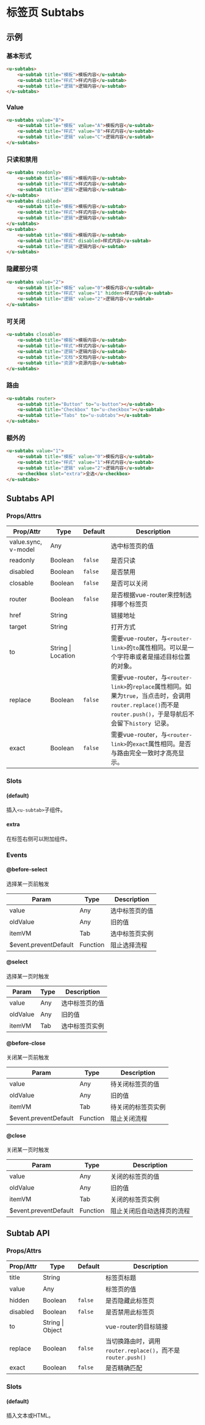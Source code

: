 # 标签页 Subtabs

## 示例
### 基本形式

``` html
<u-subtabs>
    <u-subtab title="模板">模板内容</u-subtab>
    <u-subtab title="样式">样式内容</u-subtab>
    <u-subtab title="逻辑">逻辑内容</u-subtab>
</u-subtabs>
```

### Value

``` html
<u-subtabs value="B">
    <u-subtab title="模板" value="A">模板内容</u-subtab>
    <u-subtab title="样式" value="B">样式内容</u-subtab>
    <u-subtab title="逻辑" value="C">逻辑内容</u-subtab>
</u-subtabs>
```

### 只读和禁用

``` html
<u-subtabs readonly>
    <u-subtab title="模板">模板内容</u-subtab>
    <u-subtab title="样式">样式内容</u-subtab>
    <u-subtab title="逻辑">逻辑内容</u-subtab>
</u-subtabs>
<u-subtabs disabled>
    <u-subtab title="模板">模板内容</u-subtab>
    <u-subtab title="样式">样式内容</u-subtab>
    <u-subtab title="逻辑">逻辑内容</u-subtab>
</u-subtabs>
<u-subtabs>
    <u-subtab title="模板">模板内容</u-subtab>
    <u-subtab title="样式" disabled>样式内容</u-subtab>
    <u-subtab title="逻辑">逻辑内容</u-subtab>
</u-subtabs>
```

### 隐藏部分项

``` html
<u-subtabs value="2">
    <u-subtab title="模板" value="0">模板内容</u-subtab>
    <u-subtab title="样式" value="1" hidden>样式内容</u-subtab>
    <u-subtab title="逻辑" value="2">逻辑内容</u-subtab>
</u-subtabs>
```

### 可关闭

``` html
<u-subtabs closable>
    <u-subtab title="模板">模板内容</u-subtab>
    <u-subtab title="样式">样式内容</u-subtab>
    <u-subtab title="逻辑">逻辑内容</u-subtab>
    <u-subtab title="文档">文档内容</u-subtab>
    <u-subtab title="资源">资源内容</u-subtab>
</u-subtabs>
```


### 路由

``` html
<u-subtabs router>
    <u-subtab title="Button" to="u-button"></u-subtab>
    <u-subtab title="Checkbox" to="u-checkbox"></u-subtab>
    <u-subtab title="Tabs" to="u-subtabs"></u-subtab>
</u-subtabs>
```

### 额外的

``` html
<u-subtabs value="1">
    <u-subtab title="模板" value="0">模板内容</u-subtab>
    <u-subtab title="样式" value="1">样式内容</u-subtab>
    <u-subtab title="逻辑" value="2">逻辑内容</u-subtab>
    <u-checkbox slot="extra">全选</u-checkbox>
</u-subtabs>
```

## Subtabs API
### Props/Attrs

| Prop/Attr | Type | Default | Description |
| --------- | ---- | ------- | ----------- |
| value.sync, v-model | Any | | 选中标签页的值 |
| readonly | Boolean | `false` | 是否只读 |
| disabled | Boolean | `false` | 是否禁用 |
| closable | Boolean | `false` | 是否可以关闭 |
| router | Boolean | `false` | 是否根据vue-router来控制选择哪个标签页 |
| href | String |  | 链接地址 |
| target | String |  | 打开方式 |
| to | String \| Location |  | 需要vue-router，与`<router-link>`的`to`属性相同。可以是一个字符串或者是描述目标位置的对象。 |
| replace | Boolean | `false` | 需要vue-router，与`<router-link>`的`replace`属性相同。如果为`true`，当点击时，会调用`router.replace()`而不是`router.push()`，于是导航后不会留下`history `记录。 |
| exact | Boolean | `false` | 需要vue-router，与`<router-link>`的`exact`属性相同。是否与路由完全一致时才高亮显示。 |

### Slots

#### (default)

插入`<u-subtab>`子组件。

#### extra

在标签右侧可以附加组件。

### Events

#### @before-select

选择某一页前触发

| Param | Type | Description |
| ----- | ---- | ----------- |
| value | Any | 选中标签页的值 |
| oldValue | Any | 旧的值 |
| itemVM | Tab | 选中标签页实例 |
| $event.preventDefault | Function | 阻止选择流程 |

#### @select

选择某一页时触发

| Param | Type | Description |
| ----- | ---- | ----------- |
| value | Any | 选中标签页的值 |
| oldValue | Any | 旧的值 |
| itemVM | Tab | 选中标签页实例 |

#### @before-close

关闭某一页前触发

| Param | Type | Description |
| ----- | ---- | ----------- |
| value | Any | 待关闭标签页的值 |
| oldValue | Any | 旧的值 |
| itemVM | Tab | 待关闭的标签页实例 |
| $event.preventDefault | Function | 阻止关闭流程 |

#### @close

关闭某一页时触发

| Param | Type | Description |
| ----- | ---- | ----------- |
| value | Any | 关闭的标签页的值 |
| oldValue | Any | 旧的值 |
| itemVM | Tab | 关闭的标签页实例 |
| $event.preventDefault | Function | 阻止关闭后自动选择页的流程 |

## Subtab API
### Props/Attrs

| Prop/Attr | Type | Default | Description |
| --------- | ---- | ------- | ----------- |
| title | String | | 标签页标题 |
| value | Any | | 标签页的值 |
| hidden | Boolean | `false` | 是否隐藏此标签页 |
| disabled | Boolean | `false` | 是否禁用此标签页 |
| to | String \| Object | | vue-router的目标链接 |
| replace | Boolean | `false` | 当切换路由时，调用`router.replace()`，而不是`router.push()` |
| exact | Boolean | `false` | 是否精确匹配 |

### Slots

#### (default)

插入文本或HTML。
